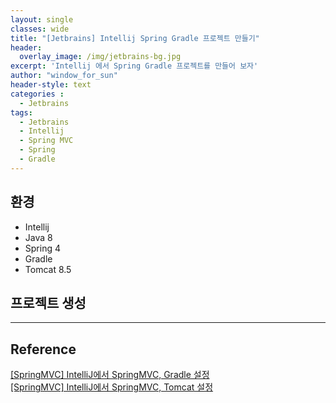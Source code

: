 ```yaml
--- 
layout: single
classes: wide
title: "[Jetbrains] Intellij Spring Gradle 프로젝트 만들기"
header:
  overlay_image: /img/jetbrains-bg.jpg
excerpt: 'Intellij 에서 Spring Gradle 프로젝트를 만들어 보자'
author: "window_for_sun"
header-style: text
categories :
  - Jetbrains
tags:
  - Jetbrains
  - Intellij
  - Spring MVC
  - Spring
  - Gradle
---  
```


## 환경
- Intellij
- Java 8
- Spring 4
- Gradle
- Tomcat 8.5

## 프로젝트 생성



---
## Reference
[[SpringMVC] IntelliJ에서 SpringMVC, Gradle 설정](https://gmlwjd9405.github.io/2018/10/24/intellij-springmvc-gradle-setting.html)  
[[SpringMVC] IntelliJ에서 SpringMVC, Tomcat 설정](https://gmlwjd9405.github.io/2018/10/25/intellij-springmvc-tomcat-setting.html)  
